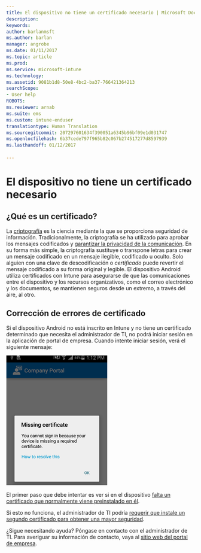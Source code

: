 ```yaml
---
title: El dispositivo no tiene un certificado necesario | Microsoft Docs
description: 
keywords: 
author: barlanmsft
ms.author: barlan
manager: angrobe
ms.date: 01/11/2017
ms.topic: article
ms.prod: 
ms.service: microsoft-intune
ms.technology: 
ms.assetid: 9081b1d8-50e8-4bc2-ba37-766421364213
searchScope:
- User help
ROBOTS: 
ms.reviewer: arnab
ms.suite: ems
ms.custom: intune-enduser
translationtype: Human Translation
ms.sourcegitcommit: 207297601634f390051a6345b96bf09e1d031747
ms.openlocfilehash: 6b37cede797f965b82c067b274517277d8597939
ms.lasthandoff: 01/12/2017

---
```



# <a name="your-device-is-missing-a-required-certificate"></a>El dispositivo no tiene un certificado necesario

## <a name="whats-a-certificate"></a>¿Qué es un certificado?

La [criptografía](https://technet.microsoft.com/en-us/library/cc962030.aspx) es la ciencia mediante la que se proporciona seguridad de información. Tradicionalmente, la criptografía se ha utilizado para aprobar los mensajes codificados y [garantizar la privacidad de la comunicación](https://technet.microsoft.com/en-us/library/cc962019.aspx). En su forma más simple, la criptografía sustituye o transpone letras para crear un mensaje codificado en un mensaje ilegible, codificado u oculto. Solo alguien con una clave de descodificación o _certificado_ puede revertir el mensaje codificado a su forma original y legible. El dispositivo Android utiliza certificados con Intune para asegurarse de que las comunicaciones entre el dispositivo y los recursos organizativos, como el correo electrónico y los documentos, se mantienen seguros desde un extremo, a través del aire, al otro.

## <a name="fixing-certificate-issues"></a>Corrección de errores de certificado

Si el dispositivo Android no está inscrito en Intune y no tiene un certificado determinado que necesita el administrador de TI, no podrá iniciar sesión en la aplicación de portal de empresa. Cuando intente iniciar sesión, verá el siguiente mensaje:

![screenshot-error-message-about-missing-certificate](./media/andr-cert_install-1-cert_missing.png)

El primer paso que debe intentar es ver si en el dispositivo [falta un certificado que normalmente viene preinstalado en él](your-device-is-missing-a-preinstalled-certificate-android.md).

Si esto no funciona, el administrador de TI podría [requerir que instale un segundo certificado para obtener una mayor seguridad](your-device-is-missing-an-IT-required-certificate-android.md).

¿Sigue necesitando ayuda? Póngase en contacto con el administrador de TI. Para averiguar su información de contacto, vaya al [sitio web del portal de empresa](http://portal.manage.microsoft.com).

